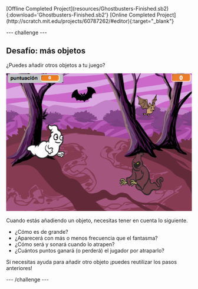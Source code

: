 <div class="p-hero-buttons">
  [Offline Completed Project](resources/Ghostbusters-Finished.sb2){:download='Ghostbusters-Finished.sb2'}
  [Online Completed Project](http://scratch.mit.edu/projects/60787262/#editor){:target="_blank"}
</div>

\--- challenge \---

## Desafío: más objetos

¿Puedes añadir otros objetos a tu juego?

![screenshot](images/ghost-final.png)

Cuando estás añadiendo un objeto, necesitas tener en cuenta lo siguiente.

+ ¿Cómo es de grande?
+ ¿Aparecerá con más o menos frecuencia que el fantasma?
+ ¿Cómo será y sonará cuando lo atrapen?
+ ¿Cuántos puntos ganará (o perderá) el jugador por atraparlo?

Si necesitas ayuda para añadir otro objeto ¡puedes reutilizar los pasos anteriores!

\--- /challenge \---